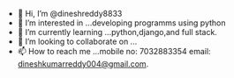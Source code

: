 - 👋 Hi, I’m @dineshreddy8833
- 👀 I’m interested in ...developing programms using python
- 🌱 I’m currently learning ...python,django,and full stack.
- 💞️ I’m looking to collaborate on ...
- 📫 How to reach me ...mobile no: 7032883354
email: dineshkumarreddy004@gmail.com.

<!---
dineshreddy8833/dineshreddy8833 is a ✨ special ✨ repository because its `README.md` (this file) appears on your GitHub profile.
You can click the Preview link to take a look at your changes.
--->
